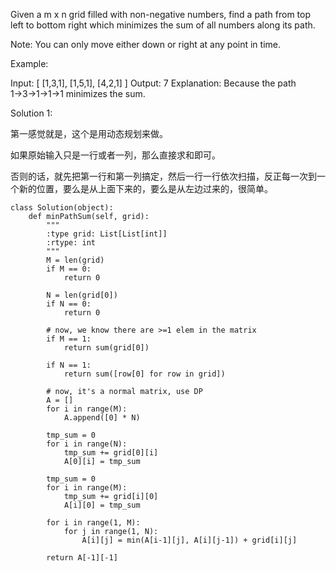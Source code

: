 Given a m x n grid filled with non-negative numbers, find a path from top left to bottom right which minimizes the sum of all numbers along its path.

Note: You can only move either down or right at any point in time.

Example:

Input:
[
  [1,3,1],
  [1,5,1],
  [4,2,1]
]
Output: 7
Explanation: Because the path 1→3→1→1→1 minimizes the sum.


Solution 1:

第一感觉就是，这个是用动态规划来做。

如果原始输入只是一行或者一列，那么直接求和即可。

否则的话，就先把第一行和第一列搞定，然后一行一行依次扫描，反正每一次到一个新的位置，要么是从上面下来的，要么是从左边过来的，很简单。

```
class Solution(object):
    def minPathSum(self, grid):
        """
        :type grid: List[List[int]]
        :rtype: int
        """
        M = len(grid)
        if M == 0:
            return 0
        
        N = len(grid[0])
        if N == 0:
            return 0
        
        # now, we know there are >=1 elem in the matrix
        if M == 1:
            return sum(grid[0])
        
        if N == 1:
            return sum([row[0] for row in grid])
        
        # now, it's a normal matrix, use DP
        A = []
        for i in range(M):
            A.append([0] * N)
        
        tmp_sum = 0
        for i in range(N):
            tmp_sum += grid[0][i]
            A[0][i] = tmp_sum
        
        tmp_sum = 0
        for i in range(M):
            tmp_sum += grid[i][0]
            A[i][0] = tmp_sum
        
        for i in range(1, M):
            for j in range(1, N):
                A[i][j] = min(A[i-1][j], A[i][j-1]) + grid[i][j]
        
        return A[-1][-1]
```
